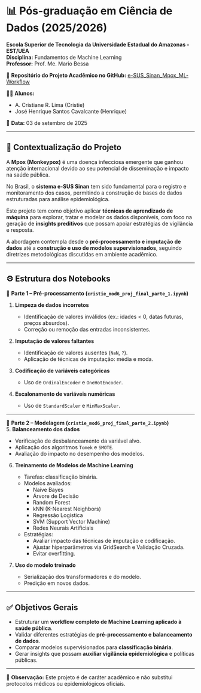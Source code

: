 # 📊 Pós-graduação em Ciência de Dados (2025/2026)  

**Escola Superior de Tecnologia da Universidade Estadual do Amazonas - EST/UEA**  
**Disciplina:** Fundamentos de Machine Learning  
**Professor:** Prof. Me. Mario Bessa  

📂 **Repositório do Projeto Acadêmico no GitHub:** [e-SUS_Sinan_Mpox_ML-Workflow](https://github.com/Cristie-Lima/e-SUS_Sinan_Mpox_ML-Workflow)  

👩‍🎓 **Alunos:**  
- A. Cristiane R. Lima (Cristie)  
- José Henrique Santos Cavalcante (Henrique)  

📅 **Data:** 03 de setembro de 2025  

---

## 📌 Contextualização do Projeto

A **Mpox (Monkeypox)** é uma doença infecciosa emergente que ganhou atenção internacional devido ao seu potencial de disseminação e impacto na saúde pública.  

No Brasil, o **sistema e-SUS Sinan** tem sido fundamental para o registro e monitoramento dos casos, permitindo a construção de bases de dados estruturadas para análise epidemiológica.  

Este projeto tem como objetivo aplicar **técnicas de aprendizado de máquina** para explorar, tratar e modelar os dados disponíveis, com foco na geração de **insights preditivos** que possam apoiar estratégias de vigilância e resposta.  

A abordagem contempla desde o **pré-processamento e imputação de dados** até a **construção e uso de modelos supervisionados**, seguindo diretrizes metodológicas discutidas em ambiente acadêmico.

---

## ⚙️ Estrutura dos Notebooks

🔹 **Parte 1 – Pré-processamento (`cristie_mod6_proj_final_parte_1.ipynb`)**  
1. **Limpeza de dados incorretos**  
   - Identificação de valores inválidos (ex.: idades < 0, datas futuras, preços absurdos).  
   - Correção ou remoção das entradas inconsistentes.  

2. **Imputação de valores faltantes**  
   - Identificação de valores ausentes (`NaN`, `?`).  
   - Aplicação de técnicas de imputação: média e moda.  

3. **Codificação de variáveis categóricas**  
   - Uso de `OrdinalEncoder` e `OneHotEncoder`.  

4. **Escalonamento de variáveis numéricas**  
   - Uso de `StandardScaler` e `MinMaxScaler`.  

---

🔹 **Parte 2 – Modelagem (`cristie_mod6_proj_final_parte_2.ipynb`)**  
5. **Balanceamento dos dados**  
   - Verificação de desbalanceamento da variável alvo.  
   - Aplicação dos algoritmos `Tomek` e `SMOTE`.  
   - Avaliação do impacto no desempenho dos modelos.  

6. **Treinamento de Modelos de Machine Learning**  
   - Tarefas: classificação binária.  
   - Modelos avaliados:  
     - Naive Bayes  
     - Árvore de Decisão  
     - Random Forest  
     - kNN (K-Nearest Neighbors)  
     - Regressão Logística  
     - SVM (Support Vector Machine)  
     - Redes Neurais Artificiais  
   - Estratégias:  
     - Avaliar impacto das técnicas de imputação e codificação.  
     - Ajustar hiperparâmetros via GridSearch e Validação Cruzada.  
     - Evitar overfitting.  

7. **Uso do modelo treinado**  
   - Serialização dos transformadores e do modelo.  
   - Predição em novos dados.  

---

## ✅ Objetivos Gerais
- Estruturar um **workflow completo de Machine Learning aplicado à saúde pública**.  
- Validar diferentes estratégias de **pré-processamento e balanceamento de dados**.  
- Comparar modelos supervisionados para **classificação binária**.  
- Gerar insights que possam **auxiliar vigilância epidemiológica** e políticas públicas.  

---

📌 **Observação:** Este projeto é de caráter acadêmico e não substitui protocolos médicos ou epidemiológicos oficiais.  

